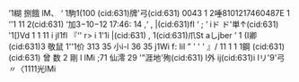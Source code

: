 ’1糊 捌餓 lM、 ‘ 1駒1(100 (cid:631)牌'弓(cid:631) 0043 1 2唾8101217460487E 1 ‘'1 11 2(cid:631) ‘加3−10−12 17:46: 14 ,‘ , |(cid:631)fl ‘ ; ‘ iド ド'単↑(cid:631) '1[)Vd 1 1 11 i jI1fl 『‘' r> i 1'1i |(cid:631) , 1(cid:631)爪St aしjber ’ 1 (I卿(cid:631)3 敬鼠 1''1价 313 35 小i-l 36 35 j1Wi f: IiI ” ' ' ' 』/ 11 1 1 1鋼 (cid:631)(cid:631) 曾 数 2 剛 l lMi ;71 仙澪 29 '”涯地'殉(cid:631) l外 ij(cid:631)i Iリ'9'弓 〃〈1111光lMi